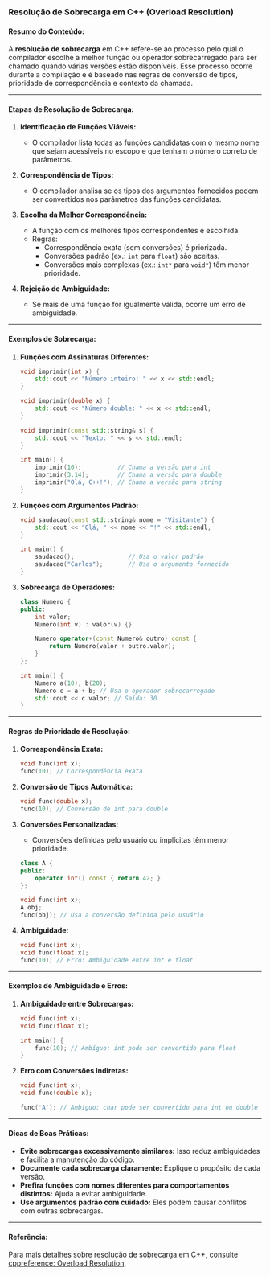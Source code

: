 ### Resolução de Sobrecarga em C++ (Overload Resolution)

#### Resumo do Conteúdo:
A **resolução de sobrecarga** em C++ refere-se ao processo pelo qual o compilador escolhe a melhor função ou operador sobrecarregado para ser chamado quando várias versões estão disponíveis. Esse processo ocorre durante a compilação e é baseado nas regras de conversão de tipos, prioridade de correspondência e contexto da chamada.

---

#### Etapas de Resolução de Sobrecarga:

1. **Identificação de Funções Viáveis:**
   - O compilador lista todas as funções candidatas com o mesmo nome que sejam acessíveis no escopo e que tenham o número correto de parâmetros.

2. **Correspondência de Tipos:**
   - O compilador analisa se os tipos dos argumentos fornecidos podem ser convertidos nos parâmetros das funções candidatas.

3. **Escolha da Melhor Correspondência:**
   - A função com os melhores tipos correspondentes é escolhida.
   - Regras:
     - Correspondência exata (sem conversões) é priorizada.
     - Conversões padrão (ex.: `int` para `float`) são aceitas.
     - Conversões mais complexas (ex.: `int*` para `void*`) têm menor prioridade.

4. **Rejeição de Ambiguidade:**
   - Se mais de uma função for igualmente válida, ocorre um erro de ambiguidade.

---

#### Exemplos de Sobrecarga:

1. **Funções com Assinaturas Diferentes:**
   ```cpp
   void imprimir(int x) {
       std::cout << "Número inteiro: " << x << std::endl;
   }

   void imprimir(double x) {
       std::cout << "Número double: " << x << std::endl;
   }

   void imprimir(const std::string& s) {
       std::cout << "Texto: " << s << std::endl;
   }

   int main() {
       imprimir(10);          // Chama a versão para int
       imprimir(3.14);        // Chama a versão para double
       imprimir("Olá, C++!"); // Chama a versão para string
   }
   ```

2. **Funções com Argumentos Padrão:**
   ```cpp
   void saudacao(const std::string& nome = "Visitante") {
       std::cout << "Olá, " << nome << "!" << std::endl;
   }

   int main() {
       saudacao();               // Usa o valor padrão
       saudacao("Carlos");       // Usa o argumento fornecido
   }
   ```

3. **Sobrecarga de Operadores:**
   ```cpp
   class Numero {
   public:
       int valor;
       Numero(int v) : valor(v) {}

       Numero operator+(const Numero& outro) const {
           return Numero(valor + outro.valor);
       }
   };

   int main() {
       Numero a(10), b(20);
       Numero c = a + b; // Usa o operador sobrecarregado
       std::cout << c.valor; // Saída: 30
   }
   ```

---

#### Regras de Prioridade de Resolução:

1. **Correspondência Exata:**
   ```cpp
   void func(int x);
   func(10); // Correspondência exata
   ```

2. **Conversão de Tipos Automática:**
   ```cpp
   void func(double x);
   func(10); // Conversão de int para double
   ```

3. **Conversões Personalizadas:**
   - Conversões definidas pelo usuário ou implícitas têm menor prioridade.
   ```cpp
   class A {
   public:
       operator int() const { return 42; }
   };

   void func(int x);
   A obj;
   func(obj); // Usa a conversão definida pelo usuário
   ```

4. **Ambiguidade:**
   ```cpp
   void func(int x);
   void func(float x);
   func(10); // Erro: Ambiguidade entre int e float
   ```

---

#### Exemplos de Ambiguidade e Erros:

1. **Ambiguidade entre Sobrecargas:**
   ```cpp
   void func(int x);
   void func(float x);

   int main() {
       func(10); // Ambíguo: int pode ser convertido para float
   }
   ```

2. **Erro com Conversões Indiretas:**
   ```cpp
   void func(int x);
   void func(double x);

   func('A'); // Ambíguo: char pode ser convertido para int ou double
   ```

---

#### Dicas de Boas Práticas:

- **Evite sobrecargas excessivamente similares:** Isso reduz ambiguidades e facilita a manutenção do código.
- **Documente cada sobrecarga claramente:** Explique o propósito de cada versão.
- **Prefira funções com nomes diferentes para comportamentos distintos:** Ajuda a evitar ambiguidade.
- **Use argumentos padrão com cuidado:** Eles podem causar conflitos com outras sobrecargas.

---

#### Referência:
Para mais detalhes sobre resolução de sobrecarga em C++, consulte [cppreference: Overload Resolution](https://en.cppreference.com/w/cpp/language/overload_resolution).